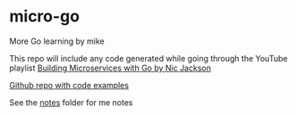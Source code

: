 # micro-go
More Go learning by mike

This repo will include any code generated while going through the YouTube playlist [Building Microservices with Go by Nic Jackson](https://www.youtube.com/playlist?list=PLmD8u-IFdreyh6EUfevBcbiuCKzFk0EW_)

[Github repo with code examples](https://github.com/nicholasjackson/building-microservices-youtube)

See the [notes](./notes/) folder for me notes